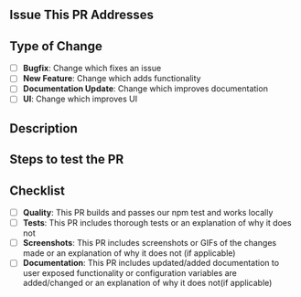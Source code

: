 <!--
Thanks for sending a pull request!
- if this is your first time, please ensure you have read through our contributor guide: https://github.com/Seneca-CDOT/telescope/blob/master/docs/CONTRIBUTING.md
-->

## Issue This PR Addresses

<!--
1. Automatically close the issue when this PR is merged
    USAGE: Fixes #<issue number>
2. If your PR addresses an issue but does not close it
    USAGE: #<issue number> <reason>(i.e. This issue was worked on by @user and myself and his PR should close the issue.)
-->

## Type of Change

<!-- bug fix, feature, documentation, UI, etc. -->

- [ ] **Bugfix**: Change which fixes an issue
- [ ] **New Feature**: Change which adds functionality
- [ ] **Documentation Update**: Change which improves documentation
- [ ] **UI**: Change which improves UI

## Description

<!-- Please add a detailed description of what this PR does and why it is needed -->

## Steps to test the PR

<!-- Please add steps to build the changes in your PR locally so that peers can test your PR
    Example:
    - `npm install`
    - Go to '...'
    - Click on '....'
    - Scroll down to '....'
    - See error

    Please remember, the more clear you are, the faster your PR will be reviewed and merged.
 -->

## Checklist

<!-- Before submitting a PR, address each item -->

- [ ] **Quality**: This PR builds and passes our npm test and works locally
- [ ] **Tests**: This PR includes thorough tests or an explanation of why it does not
- [ ] **Screenshots**: This PR includes screenshots or GIFs of the changes made or an explanation of why it does not (if applicable)
- [ ] **Documentation**: This PR includes updated/added documentation to user exposed functionality or configuration variables are added/changed or an explanation of why it does not(if applicable)
